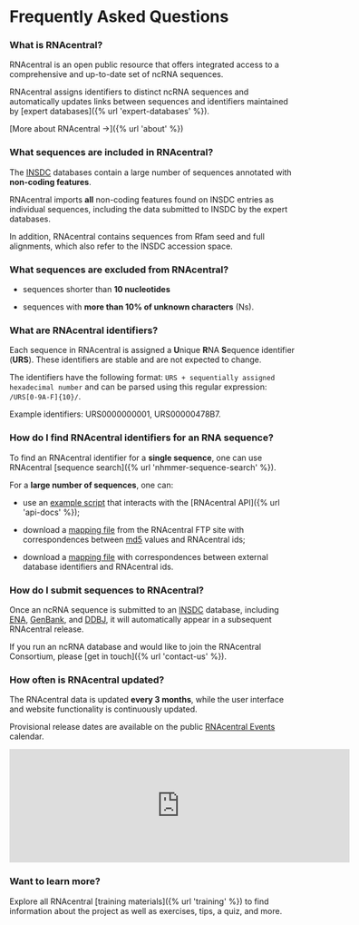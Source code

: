 
# <i class="fa fa-info-circle"></i> Frequently Asked Questions

### What is RNAcentral? <a style="cursor: pointer" id="what-is-rnacentral" ng-click="scrollTo('what-is-rnacentral')" name="what-is-rnacentral" class="text-muted smaller"><i class="fa fa-link"></i></a>

RNAcentral is an open public resource that offers integrated access
to a comprehensive and up-to-date set of ncRNA sequences.

RNAcentral assigns identifiers to distinct ncRNA sequences
and automatically updates links between sequences and identifiers
maintained by [expert databases]({% url 'expert-databases' %}).

[More about RNAcentral &rarr;]({% url 'about' %})

### What sequences are included in RNAcentral? <a style="cursor: pointer" id="included-sequences" ng-click="scrollTo('included-sequences')" name="included-sequences" class="text-muted smaller"><i class="fa fa-link"></i></a>

The [INSDC](http://www.insdc.org/) databases contain a large number of sequences
annotated with **non-coding features**.

RNAcentral imports **all** non-coding features found on INSDC entries
as individual sequences, including the data submitted to INSDC by the expert databases.

In addition, RNAcentral contains sequences from Rfam seed and full alignments,
which also refer to the INSDC accession space.

### What sequences are excluded from RNAcentral? <a style="cursor: pointer" id="excluded-sequences" ng-click="scrollTo('excluded-sequences')" name="excluded-sequences" class="text-muted smaller"><i class="fa fa-link"></i></a>

* sequences shorter than **10 nucleotides**

* sequences with **more than 10% of unknown characters** (Ns).

### What are RNAcentral identifiers? <a style="cursor: pointer" id="rnacentral-identifiers" ng-click="scrollTo('rnacentral-identifiers')" name="rnacentral-identifiers" class="text-muted smaller"><i class="fa fa-link"></i></a>

Each sequence in RNAcentral is assigned a **U**nique **R**NA **S**equence identifier (**URS**).
These identifiers are stable and are not expected to change.

The identifiers have the following format: `URS + sequentially assigned hexadecimal number`
and can be parsed using this regular expression: `/URS[0-9A-F]{10}/`.

Example identifiers: URS0000000001, URS00000478B7.

### How do I find RNAcentral identifiers for an RNA sequence? <a style="cursor: pointer" id="how-to-find-rnacentral-id" ng-click="scrollTo('how-to-find-rnacentral-id')" name="how-to-find-rnacentral-id" class="text-muted smaller"><i class="fa fa-link"></i></a>

To find an RNAcentral identifier for a **single sequence**, one can use RNAcentral
[sequence search]({% url 'nhmmer-sequence-search' %}).

For a **large number of sequences**, one can:

* use an [example script](http://gist.github.com/AntonPetrov/177cef0a3b4799f01536) that interacts with the [RNAcentral API]({% url 'api-docs' %});

* download a [mapping file](ftp://ftp.ebi.ac.uk/pub/databases/RNAcentral/current_release/md5/)
from the RNAcentral FTP site with correspondences
between [md5](http://en.wikipedia.org/wiki/MD5) values and RNAcentral ids;

* download a [mapping file](ftp://ftp.ebi.ac.uk/pub/databases/RNAcentral/current_release/id_mapping/)
with correspondences between external database identifiers and RNAcentral ids.

### How do I submit sequences to RNAcentral? <a style="cursor: pointer" id="how-to-submit" ng-click="scrollTo('how-to-submit')" name="how-to-submit" class="text-muted smaller"><i class="fa fa-link"></i></a>

Once an ncRNA sequence is submitted to an [INSDC](http://www.insdc.org/) database,
including [ENA](http://www.ebi.ac.uk/ena), [GenBank](http://www.ncbi.nlm.nih.gov/Genbank/index.html),
and [DDBJ](http://www.ddbj.nig.ac.jp/), it will automatically
appear in a subsequent RNAcentral release.

If you run an ncRNA database and would like to join the RNAcentral Consortium,
please [get in touch]({% url 'contact-us' %}).

### How often is RNAcentral updated? <a style="cursor: pointer" id="release-schedule" ng-click="scrollTo('release-schedule')" name="release-schedule" class="text-muted smaller"><i class="fa fa-link"></i></a>

The RNAcentral data is updated **every 3 months**, while the user interface
and website functionality is continuously updated.

Provisional release dates are available on the public [RNAcentral Events](https://www.google.com/calendar/embed?src=rnacentral%40gmail.com&ctz=Europe/London) calendar.

<iframe src="https://www.google.com/calendar/embed?title=RNAcentral%20Events&amp;showPrint=0&amp;showTz=0&amp;mode=AGENDA&amp;height=300&amp;wkst=2&amp;bgcolor=%23FFFFFF&amp;src=rnacentral%40gmail.com&amp;color=%230F4B38&amp;ctz=Europe%2FLondon" width="600" height="200" frameborder="0" scrolling="no"></iframe>

### Want to learn more? <a style="cursor: pointer" id="train-online" ng-click="scrollTo('train-online')" name="train-online" class="text-muted smaller"><i class="fa fa-link"></i></a>

Explore all RNAcentral [training materials]({% url 'training' %}) to find information about the project as well as exercises, tips, a quiz, and more.
